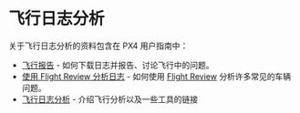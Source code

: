 # 飞行日志分析

关于飞行日志分析的资料包含在 PX4 用户指南中：

- [飞行报告](https://docs.px4.io/en/getting_started/flight_reporting.html) - 如何下载日志并报告、讨论飞行中的问题。
- [使用 Flight Review 分析日志](https://docs.px4.io/en/log/flight_review.html) - 如何使用 [Flight Review](https://logs.px4.io/) 分析许多常见的车辆问题。
- [飞行日志分析](https://docs.px4.io/en/log/flight_log_analysis.html) - 介绍飞行分析以及一些工具的链接